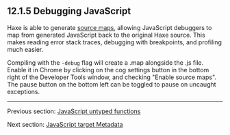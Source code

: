 ## 12.1.5 Debugging JavaScript

Haxe is able to generate [source maps](http://www.html5rocks.com/en/tutorials/developertools/sourcemaps/), allowing JavaScript debuggers to map from generated JavaScript back to the original Haxe source. This makes reading error stack traces, debugging with breakpoints, and profiling much easier.

Compiling with the `-debug` flag will create a .map alongside the .js file. Enable it in Chrome by clicking on the cog settings button in the bottom right of the Developer Tools window, and checking "Enable source maps". The pause button on the bottom left can be toggled to pause on uncaught exceptions.

---

Previous section: [JavaScript untyped functions](target-javascript-untyped.md)

Next section: [JavaScript target Metadata](target-javascript-metadata.md)
